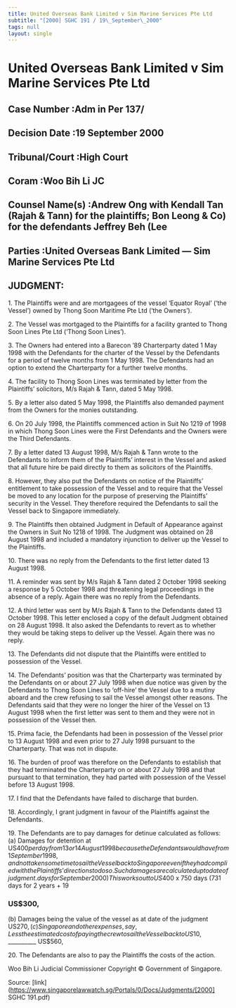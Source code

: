 ```yaml
---
title: United Overseas Bank Limited v Sim Marine Services Pte Ltd
subtitle: "[2000] SGHC 191 / 19\_September\_2000"
tags: null
layout: single
---
```

# United Overseas Bank Limited v Sim Marine Services Pte Ltd 



## Case Number :Adm in Per 137/ 

## Decision Date :19 September 2000 

## Tribunal/Court :High Court 

## Coram :Woo Bih Li JC 

## Counsel Name(s) :Andrew Ong with Kendall Tan (Rajah & Tann) for the plaintiffs; Bon Leong & Co) for the defendants Jeffrey Beh (Lee 

## Parties :United Overseas Bank Limited — Sim Marine Services Pte Ltd 

## JUDGMENT: 

1\. The Plaintiffs were and are mortgagees of the vessel ‘Equator Royal’ (‘the Vessel’) owned by Thong Soon Maritime Pte Ltd (‘the Owners’). 

2\. The Vessel was mortgaged to the Plaintiffs for a facility granted to Thong Soon Lines Pte Ltd (‘Thong Soon Lines’). 

3\. The Owners had entered into a Barecon ’89 Charterparty dated 1 May 1998 with the Defendants for the charter of the Vessel by the Defendants for a period of twelve months from 1 May 1998. The Defendants had an option to extend the Charterparty for a further twelve months. 

4\. The facility to Thong Soon Lines was terminated by letter from the Plaintiffs’ solicitors, M/s Rajah & Tann, dated 5 May 1998. 

5\. By a letter also dated 5 May 1998, the Plaintiffs also demanded payment from the Owners for the monies outstanding. 

6\. On 20 July 1998, the Plaintiffs commenced action in Suit No 1219 of 1998 in which Thong Soon Lines were the First Defendants and the Owners were the Third Defendants. 

7\. By a letter dated 13 August 1998, M/s Rajah & Tann wrote to the Defendants to inform them of the Plaintiffs’ interest in the Vessel and asked that all future hire be paid directly to them as solicitors of the Plaintiffs. 

8\. However, they also put the Defendants on notice of the Plaintiffs’ entitlement to take possession of the Vessel and to require that the Vessel be moved to any location for the purpose of preserving the Plaintiffs’ security in the Vessel. They therefore required the Defendants to sail the Vessel back to Singapore immediately. 

9\. The Plaintiffs then obtained Judgment in Default of Appearance against the Owners in Suit No 1218 of 1998. The Judgment was obtained on 28 August 1998 and included a mandatory injunction to deliver up the Vessel to the Plaintiffs. 

10\. There was no reply from the Defendants to the first letter dated 13 August 1998. 

11\. A reminder was sent by M/s Rajah & Tann dated 2 October 1998 seeking a response by 5 October 1998 and threatening legal proceedings in the absence of a reply. Again there was no reply from the Defendants. 

12\. A third letter was sent by M/s Rajah & Tann to the Defendants dated 13 October 1998. This letter enclosed a copy of the default Judgment obtained on 28 August 1998. It also asked the Defendants to revert as to whether they would be taking steps to deliver up the Vessel. Again there was no reply. 

13\. The Defendants did not dispute that the Plaintiffs were entitled to possession of the Vessel. 


14\. The Defendants’ position was that the Charterparty was terminated by the Defendants on or about 27 July 1998 when due notice was given by the Defendants to Thong Soon Lines to ‘off-hire’ the Vessel due to a mutiny aboard and the crew refusing to sail the Vessel amongst other reasons. The Defendants said that they were no longer the hirer of the Vessel on 13 August 1998 when the first letter was sent to them and they were not in possession of the Vessel then. 

15\. Prima facie, the Defendants had been in possession of the Vessel prior to 13 August 1998 and even prior to 27 July 1998 pursuant to the Charterparty. That was not in dispute. 

16\. The burden of proof was therefore on the Defendants to establish that they had terminated the Charterparty on or about 27 July 1998 and that pursuant to that termination, they had parted with possession of the Vessel before 13 August 1998. 

17\. I find that the Defendants have failed to discharge that burden. 

18\. Accordingly, I grant judgment in favour of the Plaintiffs against the Defendants. 

19\. The Defendants are to pay damages for detinue calculated as follows:     (a) Damages for detention at US$400 per day from 13 or 14 August 1998 because the Defendants would have from 1 September 1998, and nottaken some     time to sail the Vessel back to Singapore even if they had complied with thePlaintiffs’ directions to do so. Such damages are calculated up to date of     judgment. days for September 2000)This works out to US$400 x 750 days (731 days for 2 years + 19 

### US$300, 

 (b) Damages being the value of the vessel as at date of the judgment US$270, (c) Singapore and other expenses, say,Less the estimated cost of paying the crew to sail the Vessel back to US$10, __________ US$560, 

20\. The Defendants are also to pay the Plaintiffs the costs of the action. 

Woo Bih Li Judicial Commissioner Copyright © Government of Singapore. 


Source: [link](https://www.singaporelawwatch.sg/Portals/0/Docs/Judgments/[2000] SGHC 191.pdf)
